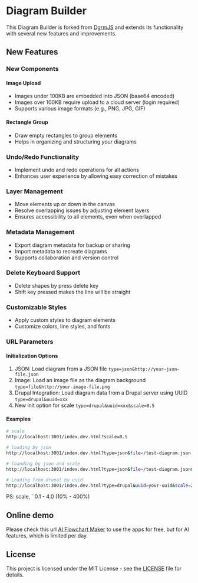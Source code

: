 # Diagram Builder

This Diagram Builder is forked from [DgrmJS](https://github.com/AlexeyBoiko/DgrmJS) and extends its functionality with several new features and improvements.

## New Features

### New Components

#### Image Upload
- Images under 100KB are embedded into JSON (base64 encoded)
- Images over 100KB require upload to a cloud server (login required)
- Supports various image formats (e.g., PNG, JPG, GIF)

#### Rectangle Group
- Draw empty rectangles to group elements
- Helps in organizing and structuring your diagrams

### Undo/Redo Functionality
- Implement undo and redo operations for all actions
- Enhances user experience by allowing easy correction of mistakes

### Layer Management
- Move elements up or down in the canvas
- Resolve overlapping issues by adjusting element layers
- Ensures accessibility to all elements, even when overlapped

### Metadata Management
- Export diagram metadata for backup or sharing
- Import metadata to recreate diagrams
- Supports collaboration and version control

### Delete Keyboard Support
- Delete shapes by press delete key 
- Shift key pressed makes the line will be straight

### Customizable Styles
- Apply custom styles to diagram elements
- Customize colors, line styles, and fonts

### URL Parameters

#### Initialization Options
1. JSON: Load diagram from a JSON file
   `type=json&http://your-json-file.json`
2. Image: Load an image file as the diagram background
   `type=file&http://your-image-file.png`
3. Drupal Integration: Load diagram data from a Drupal server using UUID
   `type=drupal&uuid=xxx`
4. New init option for scale
   `type=drupal&uuid=xxx&scale=0.5`

#### Examples

```bash
# scale
http://localhost:3001/index.dev.html?scale=0.5

# loading by json
http://localhost:3001/index.dev.html?type=json&file=/test-diagram.json

# loanding by json and scale
http://localhost:3001/index.dev.html?type=json&file=/test-diagram.json&scale=1.5

# Loading from drupal by uuid
http://localhost:3001/index.dev.html?type=drupal&uuid=your-uuid&scale=2.0
```

PS: scale, ` 0.1 - 4.0 (10% - 400%)

## Online demo
Please check this url [AI Flowchart Maker](https://vizchart.com) to use the apps for free, but for AI features, which is limited per day. 

## License

This project is licensed under the MIT License - see the [LICENSE](./LICENSE.md) file for details.

